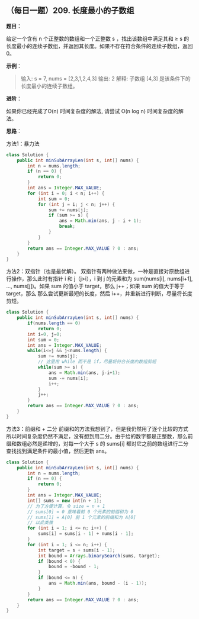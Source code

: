 ## （每日一题）209. 长度最小的子数组

**题目**：

给定一个含有 n 个正整数的数组和一个正整数 s ，找出该数组中满足其和 ≥ s 的长度最小的连续子数组，并返回其长度。如果不存在符合条件的连续子数组，返回 0。

**示例**：

>输入: s = 7, nums = [2,3,1,2,4,3]
输出: 2
解释: 子数组 [4,3] 是该条件下的长度最小的连续子数组。

**进阶**：

如果你已经完成了O(n) 时间复杂度的解法, 请尝试 O(n log n) 时间复杂度的解法。

**思路**：

方法1：暴力法
```java
class Solution {
    public int minSubArrayLen(int s, int[] nums) {
        int n = nums.length;
        if (n == 0) {
            return 0;
        }
        int ans = Integer.MAX_VALUE;
        for (int i = 0; i < n; i++) {
            int sum = 0;
            for (int j = i; j < n; j++) {
                sum += nums[j];
                if (sum >= s) {
                    ans = Math.min(ans, j - i + 1);
                    break;
                }
            }
        }
        return ans == Integer.MAX_VALUE ? 0 : ans;
    }
}
```

方法2：双指针（也是最优解）。
双指针有两种做法来做，一种是直接对原数组进行操作，那么此时有指针 i 和 j（j>i），i 到 j 的元素和为 sum(nums[i], nums[i+1], ..., nums[j])。如果 sum 的值小于 target，那么 j++；如果 sum 的值大于等于 target，那么 那么尝试更新最短的长度，然后 i++，并重新进行判断，尽量将长度剪短。
```java
class Solution {
    public int minSubArrayLen(int s, int[] nums) {
        if(nums.length == 0)
			return 0;
		int i=0, j=0;
		int sum = 0;
		int ans = Integer.MAX_VALUE;
		while(i<=j && j<nums.length) {
			sum += nums[j];
			// 这里用 while 而不是 if，尽量将符合长度的数组剪短
			while(sum >= s) {
				ans = Math.min(ans, j-i+1);
				sum -= nums[i];
				i++;
			}
			j++;
		}
		return ans == Integer.MAX_VALUE ? 0 : ans;
    }
}
```

方法3：前缀和 + 二分
前缀和的方法我想到了，但是我仍然用了逐个比较的方式所以时间复杂度仍然不满足，没有想到用二分。由于给的数字都是正整数，那么前缀和数组必然是递增的，对每一个大于 s 的 sums[i] 都对它之前的数组进行二分查找找到满足条件的最小值，然后更新 ans。
```java
class Solution {
    public int minSubArrayLen(int s, int[] nums) {
        int n = nums.length;
        if (n == 0) {
            return 0;
        }
        int ans = Integer.MAX_VALUE;
        int[] sums = new int[n + 1]; 
        // 为了方便计算，令 size = n + 1 
        // sums[0] = 0 意味着前 0 个元素的前缀和为 0
        // sums[1] = A[0] 前 1 个元素的前缀和为 A[0]
        // 以此类推
        for (int i = 1; i <= n; i++) {
            sums[i] = sums[i - 1] + nums[i - 1];
        }
        for (int i = 1; i <= n; i++) {
            int target = s + sums[i - 1];
            int bound = Arrays.binarySearch(sums, target);
            if (bound < 0) {
                bound = -bound - 1;
            }
            if (bound <= n) {
                ans = Math.min(ans, bound - (i - 1));
            }
        }
        return ans == Integer.MAX_VALUE ? 0 : ans;
    }
}
```






